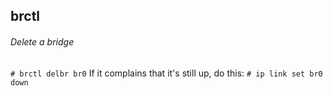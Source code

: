 ## brctl

###### Delete a bridge
  `# brctl delbr br0`
   If it complains that it's still up, do this:
  `# ip link set br0 down`
